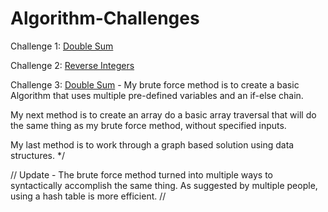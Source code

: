 # Algorithm-Challenges

<p>Challenge 1: <a href="https://github.com/chrishamlin98/Algorithm-Challenges/tree/master/Double%20Sum">Double Sum</a></p>
<p>Challenge 2: <a href="https://github.com/chrishamlin98/Algorithm-Challenges/tree/master/Reverse%20Integers">Reverse Integers</a></p>
<p>Challenge 3: <a href="https://github.com/chrishamlin98/Algorithm-Challenges/tree/master/Reverse%20String/Basic:>Reverse Strings</a></p>
  
[TL;DR]
<a href="https://github.com/chrishamlin98/Algorithm-Challenges/tree/master/Double%20Sum">Double Sum</a> - My brute force method is to create a basic Algorithm that uses multiple pre-defined variables and an if-else chain.

My next method is to create an array do a basic array traversal that will
do the same thing as my brute force method, without specified inputs.

My last method is to work through a graph based solution using data structures.
*/

// Update - The brute force method turned into multiple ways to syntactically
accomplish the same thing.  As suggested by multiple people, using a hash table
is more efficient. //

